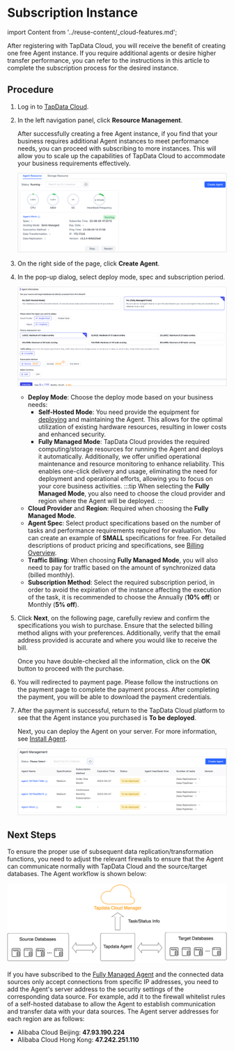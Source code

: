 # Subscription Instance

import Content from '../reuse-content/_cloud-features.md';

<Content />

After registering with TapData Cloud, you will receive the benefit of creating one free Agent instance. If you require additional agents or desire higher transfer performance, you can refer to the instructions in this article to complete the subscription process for the desired instance.

## Procedure

1. Log in to [TapData Cloud](https://cloud.tapdata.io/).

2. In the left navigation panel, click **Resource Management**.

   After successfully creating a free Agent instance, if you find that your business requires additional Agent instances to meet performance needs, you can proceed with subscribing to more instances. This will allow you to scale up the capabilities of TapData Cloud to accommodate your business requirements effectively.

   ![Agent Example](../images/agent_free.png)

3. On the right side of the page, click **Create Agent**.

4. In the pop-up dialog, select <span id="hosted-mode">deploy mode</span>, spec and subscription period.

   ![Select Agent Specification](../images/select_agent_spec.png)

   * **Deploy Mode**: Choose the deploy mode based on your business needs:
     * **Self-Hosted Mode**: You need provide the equipment for [deploying](../quick-start/install/install-tapdata-agent.md) and maintaining the Agent. This allows for the optimal utilization of existing hardware resources, resulting in lower costs and enhanced security.
     * **Fully Managed Mode**: TapData Cloud provides the required computing/storage resources for running the Agent and deploys it automatically. Additionally, we offer unified operational maintenance and resource monitoring to enhance reliability. This enables one-click delivery and usage, eliminating the need for deployment and operational efforts, allowing you to focus on your core business activities.
       :::tip
       When selecting the **Fully Managed Mode**, you also need to choose the cloud provider and region where the Agent will be deployed.
       :::
   * **Cloud Provider** and **Region**: Required when choosing the **Fully Managed Mode**.
   * **Agent Spec**: Select product specifications based on the number of tasks and performance requirements required for evaluation. You can create an example of **SMALL** specifications for free. For detailed descriptions of product pricing and specifications, see [Billing Overview](billing-overview.md).
   * **Traffic Billing**: When choosing **Fully Managed Mode**, you will also need to pay for traffic based on the amount of synchronized data (billed monthly).
   * **Subscription Method**: Select the required subscription period, in order to avoid the expiration of the instance affecting the execution of the task, it is recommended to choose the Annually (**10% off**) or Monthly (**5% off**).

5. Click **Next**, on the following page, carefully review and confirm the specifications you wish to purchase. Ensure that the selected billing method aligns with your preferences. Additionally, verify that the email address provided is accurate and where you would like to receive the bill. 

   Once you have double-checked all the information, click on the **OK** button to proceed with the purchase.

6. You will redirected to payment page. Please follow the instructions on the payment page to complete the payment process. After completing the payment, you will be able to download the payment credentials.

7. After the payment is successful, return to the TapData Cloud platform to see that the Agent instance you purchased is **To be deployed**.

   Next, you can deploy the Agent on your server. For more information, see [Install Agent](../quick-start/install/install-tapdata-agent.md).

   ![Subscription is successful](../images/purchase_success.png)



## Next Steps

To ensure the proper use of subsequent data replication/transformation functions, you need to adjust the relevant firewalls to ensure that the Agent can communicate normally with TapData Cloud and the source/target databases. The Agent workflow is shown below:

![Agent Communication](../images/architecture.png)

If you have subscribed to the [Fully Managed Agent](#hosted-mode) and the connected data sources only accept connections from specific IP addresses, you need to add the Agent's server address to the security settings of the corresponding data source. For example, add it to the firewall whitelist rules of a self-hosted database to allow the Agent to establish communication and transfer data with your data sources. The Agent server addresses for each region are as follows:

- Alibaba Cloud Beijing: **47.93.190.224**
- Alibaba Cloud Hong Kong: **47.242.251.110**

